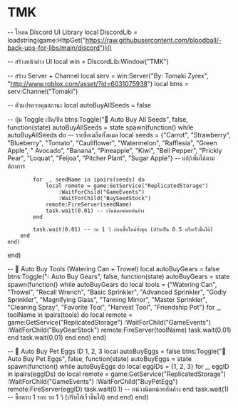 # TMK
-- โหลด Discord UI Library
local DiscordLib = loadstring(game:HttpGet("https://raw.githubusercontent.com/bloodball/-back-ups-for-libs/main/discord"))()

-- สร้างหน้าต่าง UI
local win = DiscordLib:Window("TMK")

-- สร้าง Server + Channel
local serv = win:Server("By: Tomaki Zyrex", "http://www.roblox.com/asset/?id=6031075938")
local btns = serv:Channel("Tomaki")

-- ตัวแปรควบคุมสถานะ
local autoBuyAllSeeds = false

-- ปุ่ม Toggle เปิด/ปิด
btns:Toggle("🌱 Auto Buy All Seeds", false, function(state)
    autoBuyAllSeeds = state
    spawn(function()
        while autoBuyAllSeeds do
            -- รายชื่อเมล็ดทั้งหมด
            local seeds = {"Carrot", "Strawberry", "Blueberry", "Tomato", "Cauliflower", "Watermelon", "Rafflesia", "Green Apple", " Avocado", "Banana", "Pineapple", "Kiwi", "Bell Pepper", "Prickly Pear", "Loquat", "Feijoa", "Pitcher Plant", "Sugar Apple"} -- แก้/เพิ่มได้ตามต้องการ

            for _, seedName in ipairs(seeds) do
                local remote = game:GetService("ReplicatedStorage")
                    :WaitForChild("GameEvents")
                    :WaitForChild("BuySeedStock")
                remote:FireServer(seedName)
                task.wait(0.01) -- เว้นนิดหน่อยกันค้าง
            end

            task.wait(0.01) -- รอ 1 วิ ก่อนซื้อใหม่ทั้งชุด (ปรับเป็น 0.5 หรือเร็วขึ้นได้)
        end
    end)
end)

-- 🧰 Auto Buy Tools (Watering Can + Trowel)
local autoBuyGears = false
btns:Toggle("💧 Auto Buy Gears", false, function(state)
    autoBuyGears = state
    spawn(function()
        while autoBuyGears do
            local tools = {"Watering Can", "Trowel", "Recall Wrench", "Basic Sprinkler", "Advanced Sprinkler", "Godly Sprinkler", "Magnifying Glass", "Tanning Mirror", "Master Sprinkler", "Cleaning Spray", "Favorite Tool", "Harvest Tool", "Friendship Pot"}
            for _, toolName in ipairs(tools) do
                local remote = game:GetService("ReplicatedStorage")
                    :WaitForChild("GameEvents")
                    :WaitForChild("BuyGearStock")
                remote:FireServer(toolName)
                task.wait(0.01)
            end
            task.wait(0.01)
        end
    end)
end)

-- 🥚 Auto Buy Pet Eggs ID 1, 2, 3
local autoBuyEggs = false
btns:Toggle("🥚 Auto Buy Pet Eggs", false, function(state)
    autoBuyEggs = state
    spawn(function()
        while autoBuyEggs do
            local eggIDs = {1, 2, 3}
            for _, eggID in ipairs(eggIDs) do
                local remote = game:GetService("ReplicatedStorage")
                    :WaitForChild("GameEvents")
                    :WaitForChild("BuyPetEgg")
                remote:FireServer(eggID)
                task.wait(0.1) -- หน่วงนิดหน่อยกันค้าง
            end
            task.wait(1) -- ซื้อครบ 1 รอบ รอ 1 วิ (ปรับให้เร็วขึ้นได้)
        end
    end)
end)

